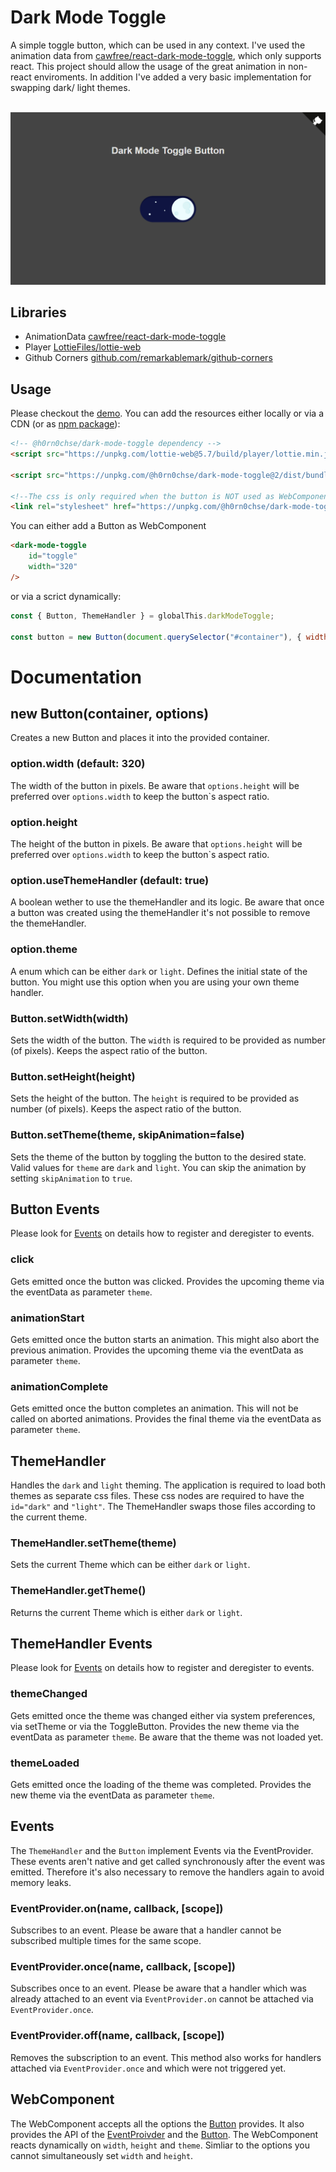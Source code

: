 # Dark Mode Toggle
A simple toggle button, which can be used in any context. I've used the animation data from [cawfree/react-dark-mode-toggle](https://github.com/cawfree/react-dark-mode-toggle), which only supports react. This project should allow the usage of the great animation in non-react enviroments. In addition I've added a very basic implementation for swapping dark/ light themes.

<br>

<img src="./assets/screenshot.png" title="Screenshot" />

## Libraries
 * AnimationData [cawfree/react-dark-mode-toggle](https://github.com/cawfree/react-dark-mode-toggle)
 * Player [LottieFiles/lottie-web](https://github.com/LottieFiles/lottie-web)
 * Github Corners [github.com/remarkablemark/github-corners](https://github.com/remarkablemark/github-corners)

## Usage
Please checkout the [demo](https://h0rn0chse.github.io/dark-mode-toggle). You can add the resources either locally or via a CDN (or as [npm package](https://www.npmjs.com/package/@h0rn0chse/dark-mode-toggle)):
```html
<!-- @h0rn0chse/dark-mode-toggle dependency -->
<script src="https://unpkg.com/lottie-web@5.7/build/player/lottie.min.js"></script>

<script src="https://unpkg.com/@h0rn0chse/dark-mode-toggle@2/dist/bundle.min.js"></script>

<!--The css is only required when the button is NOT used as WebComponent-->
<link rel="stylesheet" href="https://unpkg.com/@h0rn0chse/dark-mode-toggle@2/dist/bundle.min.css">
```

You can either add a Button as WebComponent
```html
<dark-mode-toggle
    id="toggle"
    width="320"
/>
```
or via a scrict dynamically:
```javascript
const { Button, ThemeHandler } = globalThis.darkModeToggle;

const button = new Button(document.querySelector("#container"), { width: 320 });
```

# Documentation

## new Button(container, options)
Creates a new Button and places it into the provided container.
### option.width (default: 320)
The width of the button in pixels. Be aware that `options.height` will be preferred over `options.width` to keep the button`s aspect ratio.

### option.height
The height of the button in pixels. Be aware that `options.height` will be preferred over `options.width` to keep the button`s aspect ratio.

### option.useThemeHandler (default: true)
A boolean wether to use the themeHandler and its logic. Be aware that once a button was created using the themeHandler it's not possible to remove the themeHandler.

### option.theme
A enum which can be either `dark` or `light`. Defines the initial state of the button. You might use this option when you are using your own theme handler.

### Button.setWidth(width)
Sets the width of the button. The `width` is required to be provided as number (of pixels). Keeps the aspect ratio of the button.

### Button.setHeight(height)
Sets the height of the button. The `height` is required to be provided as number (of pixels). Keeps the aspect ratio of the button.

### Button.setTheme(theme, skipAnimation=false)
Sets the theme of the button by toggling the button to the desired state. Valid values for `theme` are `dark` and `light`. You can skip the animation by setting `skipAnimation` to `true`.

## Button Events
Please look for [Events](#events) on details how to register and deregister to events.

### click
Gets emitted once the button was clicked. Provides the upcoming theme via the eventData as parameter `theme`.

### animationStart
Gets emitted once the button starts an animation. This might also abort the previous animation. Provides the upcoming theme via the eventData as parameter `theme`.

### animationComplete
Gets emitted once the button completes an animation. This will not be called on aborted animations. Provides the final theme via the eventData as parameter `theme`.

## ThemeHandler
Handles the `dark` and `light` theming. The application is required to load both themes as separate css files. These css nodes are required to have the `id="dark"` and `"light"`. The ThemeHandler swaps those files according to the current theme.

### ThemeHandler.setTheme(theme)
Sets the current Theme which can be either `dark` or `light`.

### ThemeHandler.getTheme()
Returns the current Theme which is either `dark` or `light`.

## ThemeHandler Events
Please look for [Events](#events) on details how to register and deregister to events.

### themeChanged
Gets emitted once the theme was changed either via system preferences, via setTheme or via the ToggleButton. Provides the new theme via the eventData as parameter `theme`. Be aware that the theme was not loaded yet.

### themeLoaded
Gets emitted once the loading of the theme was completed. Provides the new theme via the eventData as parameter `theme`.

## Events
The `ThemeHandler` and the `Button` implement Events via the EventProvider. These events aren't native and get called synchronously after the event was emitted. Therefore it's also necessary to remove the handlers again to avoid memory leaks.

### EventProvider.on(name, callback, [scope])
Subscribes to an event. Please be aware that a handler cannot be subscribed multiple times for the same scope.
### EventProvider.once(name, callback, [scope])
Subscribes once to an event. Please be aware that a handler which was already attached to an event via `EventProvider.on` cannot be attached via `EventProvider.once`.

### EventProvider.off(name, callback, [scope])
Removes the subscription to an event. This method also works for handlers attached via `EventProvider.once` and which were not triggered yet.

## WebComponent

The WebComponent accepts all the options the [Button](#new-buttoncontainer-options) provides. It also provides the API of the [EventProivder](#events) and the [Button](#new-buttoncontainer-options). The WebComponent reacts dynamically on `width`, `height` and `theme`. Simliar to the options you cannot simultaneously set `width` and `height`.
